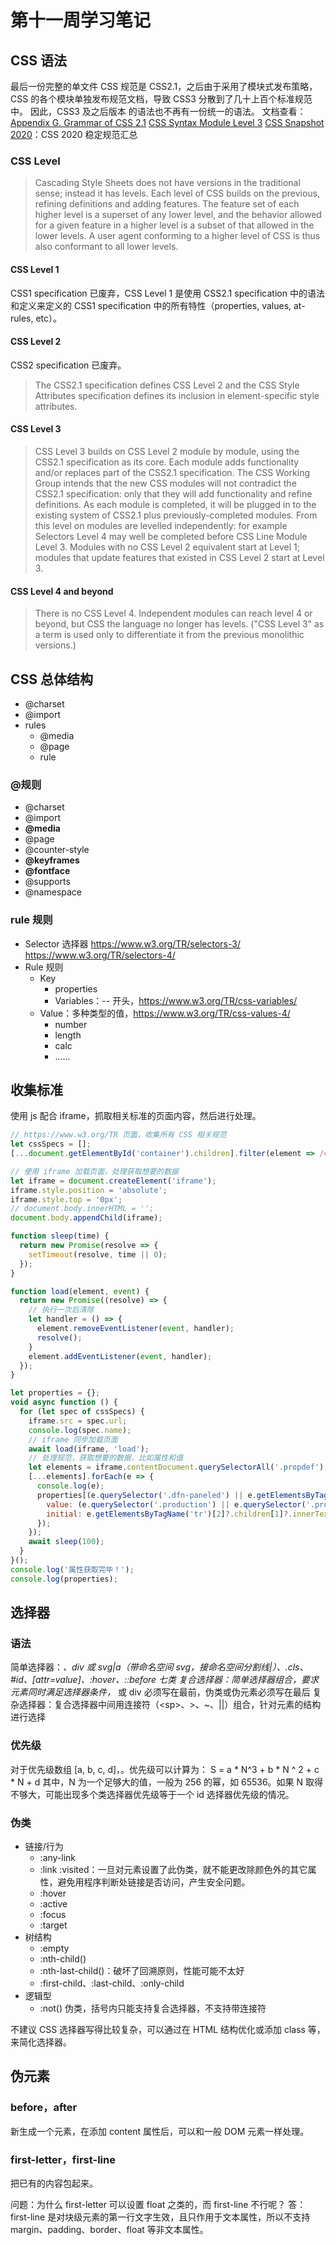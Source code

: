 # 第十一周学习笔记

## CSS 语法
最后一份完整的单文件 CSS 规范是 CSS2.1，之后由于采用了模块式发布策略，CSS 的各个模块单独发布规范文档，导致 CSS3 分散到了几十上百个标准规范中。
因此，CSS3 及之后版本 的语法也不再有一份统一的语法。
文档查看：
[Appendix G. Grammar of CSS 2.1](https://www.w3.org/TR/CSS21/grammar.html#q25.0)
[CSS Syntax Module Level 3](https://www.w3.org/TR/css-syntax-3/)
[CSS Snapshot 2020](https://www.w3.org/TR/CSS/)：CSS 2020 稳定规范汇总

### CSS Level
> Cascading Style Sheets does not have versions in the traditional sense; instead it has levels. Each level of CSS builds on the previous, refining definitions and adding features. The feature set of each higher level is a superset of any lower level, and the behavior allowed for a given feature in a higher level is a subset of that allowed in the lower levels. A user agent conforming to a higher level of CSS is thus also conformant to all lower levels.

#### CSS Level 1
CSS1 specification 已废弃，CSS Level 1 是使用 CSS2.1 specification 中的语法和定义来定义的 CSS1 specification 中的所有特性（properties, values, at-rules, etc）。

#### CSS Level 2
CSS2 specification 已废弃。
> The CSS2.1 specification defines CSS Level 2 and the CSS Style Attributes specification defines its inclusion in element-specific style attributes.

#### CSS Level 3
> CSS Level 3 builds on CSS Level 2 module by module, using the CSS2.1 specification as its core. Each module adds functionality and/or replaces part of the CSS2.1 specification. The CSS Working Group intends that the new CSS modules will not contradict the CSS2.1 specification: only that they will add functionality and refine definitions. As each module is completed, it will be plugged in to the existing system of CSS2.1 plus previously-completed modules.
> From this level on modules are levelled independently: for example Selectors Level 4 may well be completed before CSS Line Module Level 3. Modules with no CSS Level 2 equivalent start at Level 1; modules that update features that existed in CSS Level 2 start at Level 3.

#### CSS Level 4 and beyond
> There is no CSS Level 4. Independent modules can reach level 4 or beyond, but CSS the language no longer has levels. ("CSS Level 3" as a term is used only to differentiate it from the previous monolithic versions.)

## CSS 总体结构
- @charset
- @import
- rules
  - @media
  - @page
  - rule

### @规则
- @charset
- @import
- **@media**
- @page
- @counter-style
- **@keyframes**
- **@fontface**
- @supports
- @namespace

### rule 规则
- Selector 选择器
  https://www.w3.org/TR/selectors-3/
  https://www.w3.org/TR/selectors-4/
- Rule 规则
  - Key
    - properties
    - Variables：-- 开头，https://www.w3.org/TR/css-variables/
  - Value：多种类型的值，https://www.w3.org/TR/css-values-4/
    - number
    - length
    - calc
    - ......



## 收集标准
使用 js 配合 iframe，抓取相关标准的页面内容，然后进行处理。
```javascript
// https://www.w3.org/TR 页面，收集所有 CSS 相关规范
let cssSpecs = [];
[...document.getElementById('container').children].filter(element => /css/.test(element.getAttribute('data-tag'))).forEach(element => { cssSpecs.push({ name: element.getAttribute('data-title'), status: element.getAttribute('data-status'), url: element.getElementsByTagName('a')[0].getAttribute('href') }) });

// 使用 iframe 加载页面，处理获取想要的数据
let iframe = document.createElement('iframe');
iframe.style.position = 'absolute';
iframe.style.top = '0px';
// document.body.innerHTML = '';
document.body.appendChild(iframe);

function sleep(time) {
  return new Promise(resolve => {
    setTimeout(resolve, time || 0);
  });
}

function load(element, event) {
  return new Promise((resolve) => {
    // 执行一次后清除
    let handler = () => {
      element.removeEventListener(event, handler);
      resolve();
    }
    element.addEventListener(event, handler);
  });
}

let properties = {};
void async function () {
  for (let spec of cssSpecs) {
    iframe.src = spec.url;
    console.log(spec.name);
    // iframe 同步加载页面
    await load(iframe, 'load');
    // 处理规范，获取想要的数据，比如属性和值
    let elements = iframe.contentDocument.querySelectorAll('.propdef');
    [...elements].forEach(e => {
      console.log(e);
      properties[(e.querySelector('.dfn-paneled') || e.getElementsByTagName('tr')[0].children[1]).innerText] = ({
        value: (e.querySelector('.production') || e.querySelector('.prod') || e.getElementsByTagName('tr')[1].children[1]).innerText,
        initial: e.getElementsByTagName('tr')[2]?.children[1]?.innerText,
      });
    });
    await sleep(100);
  }
}();
console.log('属性获取完毕！');
console.log(properties);

```


## 选择器
### 语法
简单选择器：*、div 或 svg|a（带命名空间 svg，接命名空间分割线|）、.cls、#id、\[attr=value]、:hover、::before 七类
复合选择器：简单选择器组合，要求元素同时满足选择器条件，* 或 div 必须写在最前，伪类或伪元素必须写在最后
复杂选择器：复合选择器中间用连接符（\<sp\>、>、~、||）组合，针对元素的结构进行选择

### 优先级
对于优先级数组 [a, b, c, d]，。优先级可以计算为：
S = a * N^3 + b * N ^ 2 + c * N + d
其中，N 为一个足够大的值，一般为 256 的幂，如 65536。如果 N 取得不够大，可能出现多个类选择器优先级等于一个 id 选择器优先级的情况。

### 伪类
- 链接/行为
  - :any-link
  - :link :visited：一旦对元素设置了此伪类，就不能更改除颜色外的其它属性，避免用程序判断处链接是否访问，产生安全问题。
  - :hover
  - :active
  - :focus
  - :target
- 树结构
  - :empty
  - :nth-child()
  - :nth-last-child()：破坏了回溯原则，性能可能不太好
  - :first-child、:last-child、:only-child
- 逻辑型
  - :not() 伪类，括号内只能支持复合选择器，不支持带连接符

不建议 CSS 选择器写得比较复杂，可以通过在 HTML 结构优化或添加 class 等，来简化选择器。

## 伪元素
### before，after
新生成一个元素，在添加 content 属性后，可以和一般 DOM 元素一样处理。

### first-letter，first-line
把已有的内容包起来。

问题：为什么 first-letter 可以设置 float 之类的，而 first-line 不行呢？
答：first-line 是对块级元素的第一行文字生效，且只作用于文本属性，所以不支持 margin、padding、border、float 等非文本属性。